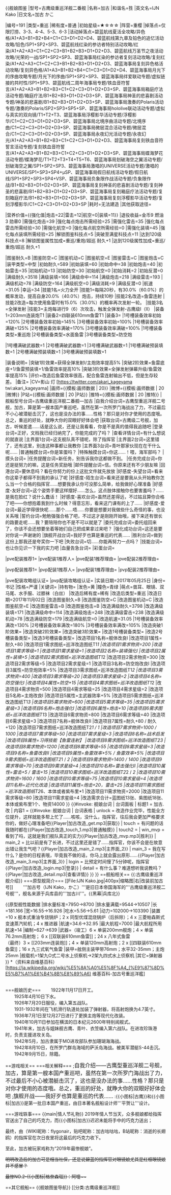 {{舰娘图鉴
|型号=古鹰级重巡洋舰二番舰
|名称=加古
|和谐名=狌
|英文名=IJN Kako
|日文名=加古 かこ

|编号=191
|类型=重巡
|稀有度=普通
|初始星级=★☆☆☆
|阵营=重樱
|掉落点=仅限打捞、3-3、4-4、5-3、6-3
|活动掉落点=碧蓝航线夏活全攻略/异色格/A1+A3+B1+B2+B4+C1+C3+D1+D2+D4、碧蓝航线第九章及铅色的追忆活动攻略/铅色/SP1+SP2+SP3、碧蓝航线红染的参访者特别活动攻略/红染/A1+A2+A3+C1+C2+C3+B1+B2+B3+D1+D2+D3、碧蓝航线万圣节之夜活动攻略/光荣的一战/SP1+SP2+SP3、碧蓝海事局红染的参访者复刻活动攻略/复刻红染/A1+A2+A3+C1+C2+C3+B1+B2+B3+D1+D2+D3、碧蓝海事局复刻异色格活动攻略/复刻异色格/A1+A3+B1+B2+B4+C1+C3+D1+D2+D4、碧蓝海事局月光下的序曲攻略专题/月光下的序曲/SP1+SP2+SP3、碧蓝海事局绊爱联动专题/虚拟链接的共时性/SP1+SP3、碧蓝航线二周年海事局专题/铁血音符誓言/A1+A2+A3+B1+B2+B3+C1+C2+C3+D1+D2+D3+SP、碧蓝海事局箱庭疗法活动专题/箱庭疗法/B1+B2+B3+D1+D2+D3+SP、碧蓝海事局神圣的悲喜剧活动专题/神圣的悲喜剧/B1+B2+B3+D1+D2+D3+SP、碧蓝海事局激奏的Polaris活动专题/激奏的Polaris/SP2+SP3+SP5+SP、碧蓝海事局hololive联动活动专题/虚拟与真实的双向镜/T1+T2+T3、碧蓝海事局浮樱影华活动专题/浮樱影华/C1+C2+C3+D1+D2+D3+SP、碧蓝海事局北境序曲活动专题/北境序曲/C1+C2+C3+D1+D2+D3+SP、碧蓝海事局微层混合活动专题/微层混合/C1+C2+C3+D1+D2+D3+SP、碧蓝海事局永夜幻光活动专题/永夜幻光/A1+A2+A3+B1+B2+B3+C1+C2+C3+D1+D2+D3、碧蓝海事局复刻铁血音符誓言活动专题/复刻铁血音符誓言/A1+A2+A3+B1+B2+B3+C1+C2+C3+D1+D2+D3+SP、碧蓝海事局蝶海梦花活动专题/蝶海梦花/T1+T2+T3+T4+T5+T6、碧蓝海事局划破海空之翼活动专题/划破海空之翼/SP1+SP2+SP3、碧蓝海事局激唱的UNIVERSE活动专题/激唱的UNIVERSE/SP1+SP3+SP4+μSP、碧蓝海事局假日航线活动专题/假日航线/SP1+SP2+SP3+SP4+VSP、碧蓝海事局负象限作战活动专题/负象限作战/B1+B2+B3+D1+D2+D3+SP、碧蓝海事局复刻神圣的悲喜剧活动专题/复刻神圣的悲喜剧/B1+B2+B3+D1+D2+D3+SP、碧蓝海事局复刻箱庭疗法活动专题/复刻箱庭疗法/B1+B2+B3+D1+D2+D3+SP、碧蓝海事局复刻浮樱影华活动专题/复刻浮樱影华/C1+C2+C3+D1+D2+D3+SP
|耗时=无法建造
|其他获取途径=

|营养价值={{强化值|炮击=22|雷击=12|航空=0|装填=11}}
|退役收益=金币9 燃油3 勋章0
|需强化炮击=39
|强化每点炮击所需经验=25
|需强化雷击=35
|强化每点雷击所需经验=30
|需强化航空=0
|强化每点航空所需经验=0
|需强化装填=45
|强化每点装填所需经验=25
|解锁图鉴科技点=5
|突破至满星科技点=11
|达到120级科技点=8
|解锁图鉴属性加成=重巡/重炮/超巡 耐久+1
|达到120级属性加成=重巡/重炮/超巡 耐久+1

|图鉴耐久=B
|图鉴防空=C
|图鉴机动=C
|图鉴航空=E
|图鉴雷击=C
|图鉴炮击=C
|装甲类型=中型
|初始耐久=589
|初始装填=60
|初始命中=38
|初始炮击=40
|初始雷击=35
|初始机动=13
|初始防空=30
|初始航空=0
|初始消耗=2
|初始反潜=0
|满级耐久=3518
|满级装填=166
|满级命中=114
|满级炮击=218
|满级雷击=193
|满级机动=78
|满级防空=164
|满级航空=0
|满级消耗=9
|满级反潜=0
|航速=31.05
|幸运=34
|技能1名=火力全开
|技能1=每隔20秒，有30.0%（60.0%）的概率发动，提高自身20.0%（40.0%）炮击，持续10秒
|技能2名改造=鱼雷连射
|技能2改造=每次使用鱼雷时有15.0%（30.0%）的概率再次发射一轮。
|技能3名=全弹发射
|技能3=主炮每进行9（6）次攻击，触发全弹发射-古鹰级I（II）
|装备1=203mm连装炮T1
|装备2=四联装610mm鱼雷T1
|装备3=
|1号槽装备效率初始=120%
|2号槽装备效率初始=145%
|3号槽装备效率初始=100%
|1号槽装备效率满破=125%
|2号槽装备效率满破=170%
|3号槽装备效率满破=100%
|1号槽装备类型=重巡炮
|2号槽装备类型=水面鱼雷
|3号槽装备类型=防空炮
<!--鱼雷底座数不代表武器数，不了解的请勿修改数据。-->
|1号槽满破武器数=1
|2号槽满破武器数=1
|3号槽满破武器数=1
|1号槽满破预装填数=1
|2号槽满破预装填数=1
|3号槽满破预装填数=1

|装备说明=
|突破1阶效果=获得全弹发射I/主炮效率提高5%
|突破2阶效果=鱼雷底座+1/鱼雷预装填+1/鱼雷效率提高10%
|突破3阶效果=全弹发射弹幕升级/鱼雷效率提高15%
|评价=改造后鱼雷效率很高，配合鱼雷连射输出不低，但是生存较差。
|备注=
|CV=影山 灯 [https://twitter.com/akari_kageyama twi:akari_kageyama]
|画师={{模板:画师数据 | 20}}
|微博={{模板:画师数据 | 20 |微博}}
|P站={{模板:画师数据 | 20 |P站}}
|推特={{模板:画师数据 | 20 |推特}}
|舰船型号台词=古鹰级重巡洋舰二番舰—加古
|自我介绍台词=古鹰型重巡洋舰二号舰，加古，算是第一艘本国产重巡吧，虽然在第一次所罗门海战出了力，不过最后不小心被潜艇击沉了，这也是没办法的事……性格？那只是对你才使用的态度哦。总之，重巡的好处，就睁大你的双眼好好体会吧
|获取台词=古鹰级二号舰，加古，听候差遣……话是这么说，还是让我看看，你是不是真的值得我追随吧
|登录台词=正好，文档我已经归纳完了，你能完成的了吗？
|查看详情台词=有什么想说的就直说
|主界面1台词=这支舰队真不错呢，除了指挥官
|主界面2台词=这里错了，还有这里，别连这种事都让我教你
|主界面3台词=青叶那家伙现在在干什么呢……
|普通触摸台词=你是笨蛋吗？
|特殊触摸台词=你这……！喂，海军部吗？
|摸头台词=
|任务提醒台词=新任务，别告诉我你这都做不到。
|任务完成台词=你还是挺努力的嘛，这是任务奖励哦
|邮件提醒台词=信。你原来还有不少朋友嘛
|回港台词=要休息吗？看在你努力的份上这批文件就先放放
|好感度-失望台词=看来你这辈子都得不到我的承认了呢
|好感度-陌生台词=看来还是要我从头开始教你怎么当一个合格的指挥官……想要我承认你可没那么简单，给我做好心理准备
|好感度-友好台词=这个姿势手要这样摆好……怎么，这点肢体接触你也要害羞吗？……是我在脸红？说什么蠢话！
|好感度-喜欢台词=虽然还差得远，不过姑且算你合格了吧——你想抱着我到什么时候？得意忘形，看来这门课有的上了……
|好感度-爱台词=最近学得很快呢……那个……唔……你要是想要对我做些什么奇怪的事，也没关系哦
|誓约台词=勉勉强强合格了吧，不过这才是刚刚开始哦，接下来还有很长的路要走呢……我？要陪陪你也不是不可以就是了
|委托完成台词=委托组回来了，你该不会还想要坐着等她们自己把成果拿过来吧？
|强化成功台词=这还是要对你说一声谢谢的
|旗舰开战台词=我好歹也算是重巡的代表……
|胜利台词=做到这份上那我还是夸奖你一下吧
|失败台词=切……你能再努力一点吗？
|技能台词=也让你见识一下我的实力吧
|血量告急台词=
|彩蛋台词=

|pve配装推荐1=
|pve配装1推荐人=
|pve配装1推荐理由=
|pve配装2推荐理由=

|pvp配装推荐1=
|pvp配装1推荐人=
|pvp配装1推荐理由=
|pvp配装2推荐理由=

|pve配装攻略组认证=
|pvp配装攻略组认证=
|实装日期=2017年05月25日
|身份=书记
|性格=严谨
|关键词=
|持有物=
|发色=黄
|瞳色=青绿
|萌点=兽耳、眼镜、双马尾、水手服、过膝袜（白丝）
|改造后稀有度=稀有
|改造后类型=重巡
|改造日期=2017年11月02日
|改造图鉴耐久=B
|改造图鉴防空=C
|改造图鉴机动=C
|改造图鉴航空=E
|改造图鉴雷击=B
|改造图鉴炮击=B
|改造满级耐久=3798
|改造满级装填=171
|改造满级命中=114
|改造满级炮击=248
|改造满级雷击=238
|改造满级机动=78
|改造满级防空=179
|改造满级航空=0
|改造航速=31.05
|1号槽装备效率满改=130%
|2号槽装备效率满改=180%
|3号槽装备效率满改=105%
|改造突破1阶效果=
|改造突破2阶效果=
|改造突破3阶效果=
|改造1号槽装备类型=
|改造2号槽装备类型=
|改造3号槽装备类型=
|改造项目1名称=舰体改良I
|改造项目1属性=耐久+80
|改造项目1需求图纸=巡洋改造图纸T1*1
|改造项目1需求物资=200
|改造项目1需求等级=1
|改造项目1需求星级=1
|改造项目2名称=装填强化I
|改造项目2属性=装填+5
|改造项目2需求图纸=巡洋改造图纸T1*2
|改造项目2需求物资=300
|改造项目2需求等级=5
|改造项目2需求星级=1
|改造项目3名称=防空炮改良I
|改造项目3属性=防空炮效率+5%
|改造项目3需求图纸=巡洋改造图纸T1*2
|改造项目3需求物资=400
|改造项目3需求等级=20
|改造项目3需求星级=2
|改造项目4名称=防空强化I
|改造项目4属性=防空+15
|改造项目4需求图纸=巡洋改造图纸T1*2
|改造项目4需求物资=500
|改造项目4需求等级=25
|改造项目4需求星级=2
|改造项目5名称=主炮改良I
|改造项目5属性=主武器效率+5%
|改造项目5需求图纸=巡洋改造图纸T1*3
|改造项目5需求物资=600
|改造项目5需求等级=35
|改造项目5需求星级=3
|改造项目6名称=炮击强化I
|改造项目6属性=炮击+10
|改造项目6需求图纸=巡洋改造图纸T1*3
|改造项目6需求物资=800
|改造项目6需求等级=40
|改造项目6需求星级=3
|改造项目7名称=舰体改良II
|改造项目7属性=耐久+80 / 耐久+120
|改造项目7需求图纸=巡洋改造图纸T2*1 / *1
|改造项目7需求物资=1000 / 1000
|改造项目7需求等级=50
|改造项目7需求星级=3
|改造项目8名称=战术启发
|改造项目8属性=习得技能【鱼雷连射】
|改造项目8需求图纸=巡洋改造图纸T2*3
|改造项目8需求物资=1200
|改造项目8需求等级=55
|改造项目8需求星级=3
|改造项目9名称=鱼雷改良II
|改造项目9属性=鱼雷效率+5% / 鱼雷效率+5%
|改造项目9需求图纸=巡洋改造图纸T2*1 / *2
|改造项目9需求物资=1400 / 1400
|改造项目9需求等级=70
|改造项目9需求星级=4
|改造项目10名称=雷击强化II
|改造项目10属性=雷击+5 / 雷击+15
|改造项目10需求图纸=巡洋改造图纸T2*2 / *2
|改造项目10需求物资=1600 / 1600
|改造项目10需求等级=75
|改造项目10需求星级=4
|改造项目11名称=近代化改造
|改造项目11属性=炮击+20，雷击+25
|改造项目11需求图纸=巡洋改造图纸T2*6、本体或者紫布里*1
|改造项目11需求物资=2000
|改造项目11需求等级=80
|改造项目11需求星级=4
|改造需求合计=蓝图纸13张、紫图纸18张、本体或紫布里1个、物资14000
}}
{{#invoke: 舰娘台词 | 台词面板 
| 标题1 = 加古.改
| 内容1 = {{#invoke: 舰娘台词 | 台词表格
  | unlock = 改造作业完毕，性能全方位提升，这样就能多帮上忙了……咳咳，没什么，指挥官，往后我会更加严格要求你的，做好心理准备吧{{Player|加古改造_get.mp3|获取}}
  | touch = 有问题的话我随时都在{{Player|加古改造_touch_1.mp3|普通触摸}}
  | touch2 = 
  | win_mvp =看到了吗，这就是我们舰队真正的实力{{Player|加古改造_mvp.mp3|胜利}}
  | main_2 =  比以前是有了长进，不过这里还是错了……指挥官，你该不会是在故意出错让我生气吧？{{Player|加古改造_main_2.mp3|主界面_2}}
  | main_3 = 我在写什么？是你的日程表哦，毕竟我不做的话，你马上就会露出原形……{{Player|加古改造_main_3.mp3|主界面_3}}
  | login = 比预定时间慢了5分钟呢，指挥官{{Player|加古改造_login.mp3|登录}}
  | detail = 有什么事？难道想听我说教吗？{{Player|加古改造_detail.mp3|查看详情}}
  }}
}}
==舰船相关==
{{:古鹰级重巡洋舰介绍}}
===原型舰简介===
[[File:IJN Kako.jpg|400px|缩略图|右|改装前加古号]]
　　'''加古号（IJN Kako，かこ）'''是旧日本帝国海军的'''古鹰级重巡洋舰二号舰'''，舰名来源于兵库县的'''加古川'''。{{黑幕|兵库北}}<br>

{{原型舰性能数据
|排水量标准=7950→8700
|排水量满载=9544→10507
|长=181.166
|宽=16.55→16.926
|吃水=5.56→5.61
|动力=102000→103390
|装置=10 x 舰本式重油专烧锅炉；2 x 同型优煤混烧锅炉（后拆除）；4 x 三菱帕森斯式变速蒸汽轮机；4 x 推进器
|航速=34.6→32.95
|最大航程=7000
|最大航程所用航速=14
|编制=627→639
|武器=（竣工）6 × 单装200mm舰炮；4  × 单装76.2mm高射炮； 6 x [[双联装610mm鱼雷]]；24 x 八年式鱼雷<br>（最终）3 × [[203mm连装炮]]；4  × 单装120mm高射炮；2 x [[四联装610mm鱼雷]]；16 x 九三式氧气鱼雷
|装甲=舷侧主装甲带76mm；水平32-35mm；主炮25mm
|舰载机=1架九O式二号水上侦察机→2架九四式水上侦察机
|其它=弹射器
}}
*（资料来自维基百科）<ref>[https://ja.wikipedia.org/wiki/%E5%8A%A0%E5%8F%A4_(%E9%87%8D%E5%B7%A1%E6%B4%8B%E8%89%A6) 维基百科-加古号重巡洋艦]</ref><br><br>

===舰娘历史===
　　1922年11月17日开工。<br>
　　1925年4月10日下水。<br>
　　1926年7月20日服役，编入第五战队。<br>
　　1931-1932年间在飞机滑行轨道处加装了弹射器，将高射炮换为4.7英寸。 <br>
　　1936年7月1日至12月27日进行了更换主炮等现代化改装。<br>
　　1940年10月11日参加在横滨的日本纪元2600年特别阅舰式。<br>
　　1941年末，加古与姐妹舰古鹰、青叶、衣笠编入第六战队。在进攻珍珠港时，负责支援进攻关岛。<br>
　　1942年5月，加古隶属于MO进攻部队参加珊瑚海海战。<br>
　　1942年8月10日，在所罗门群岛海域的萨沃岛海战。被美军潜艇S-44击沉。<br>
　　1942年9月15日，除籍。<br>

==游戏相关==
===相关解释===
;<big>自我介绍——古鹰型重巡洋舰二号舰，加古，算是第一艘本国产重巡吧，虽然在第一次所罗门海战出了力，不过最后不小心被潜艇击沉了，这也是没办法的事……性格？那只是对你才使用的态度哦。总之，重巡的好处，就睁大你的双眼好好体会吧</big>
;<big>旗舰开战——我好歹也算是重巡的代表……</big>
:{{小图标|古鹰}}和{{小图标|加古}}是第一批日本国产重巡，由日本著名舰船设计师'''平贺让'''设计。


===游戏轶事===
{{main|情人节礼物}}
2019年情人节当天，众多舰娘都给指挥官送出了自己的巧克力，而{{小图标|加古}}迟迟未能将手中的巧克力送出；

最终，由（WIKI昵称：flygonair，贴吧昵称：加古咕咕咕，B站昵称：消逝的长翅鸥）的指挥官在次日夜里将这最后的巧克力收下。

至此，加古被玩家戏称为“2019年最惨舰娘”。

<del>明明改造后的加古可是相当社保，还是说碧蓝的指挥官对眼镜娘尤其是红框眼镜娘并不感冒？</del>

<del>最惨NO.2-{{小图标|格奈森瑙}}：阿嚏~~</del>



==其它舰船==
{{舰娘图鉴导航}}
[[分类:古鹰级重巡洋舰]]